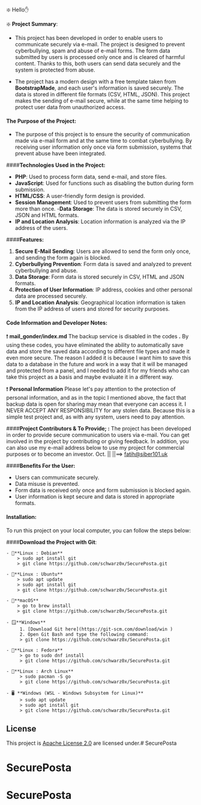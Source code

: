❇️ Hello✋

❇️ **Project Summary**:

* This project has been developed in order to enable users to communicate securely via e-mail. The project is designed to prevent cyberbullying, spam and abuse of e-mail forms. The form data submitted by users is processed only once and is cleared of harmful content. Thanks to this, both users can send data securely and the system is protected from abuse.

* The project has a modern design with a free template taken from **BootstrapMade**, and each user's information is saved securely. The data is stored in different file formats (CSV, HTML, JSON). This project makes the sending of e-mail secure, while at the same time helping to protect user data from unauthorized access.

#### **The Purpose of the Project:**
* The purpose of this project is to ensure the security of communication made via e-mail form and at the same time to combat cyberbullying. By receiving user information only once via form submission, systems that prevent abuse have been integrated.

####**Technologies Used in the Project:**
- **PHP**: Used to process form data, send e-mail, and store files.
- **JavaScript**: Used for functions such as disabling the button during form submission.
- **HTML/CSS**: A user-friendly form design is provided.
- **Session Management**: Used to prevent users from submitting the form more than once.
-**Data Storage**: The data is stored securely in CSV, JSON and HTML formats.
- **IP and Location Analysis**: Location information is analyzed via the IP address of the users.

####**Features:**
1. **Secure E-Mail Sending**: Users are allowed to send the form only once, and sending the form again is blocked.
2. **Cyberbullying Prevention**: Form data is saved and analyzed to prevent cyberbullying and abuse.
3. **Data Storage**: Form data is stored securely in CSV, HTML and JSON formats.
4. **Protection of User Information**: IP address, cookies and other personal data are processed securely.
5. **IP and Location Analysis**: Geographical location information is taken from the IP address of users and stored for security purposes.

#### **Code Information and Developer Notes:**

❗️ **mail_gonder/index.md** The backup service is disabled in the codes **.** By using these codes, you have eliminated the ability to automatically save data and store the saved data according to different file types and made it even more secure. The reason I added it is because I want him to save this data to a database in the future and work in a way that it will be managed and protected from a panel, and I needed to add it for my friends who can take this project as a basis and maybe evaluate it in a different way.

❗️ **Personal Information** Please let's pay attention to the protection of personal information, and as in the topic I mentioned above, the fact that backup data is open for sharing may mean that everyone can access it. I NEVER ACCEPT ANY RESPONSIBILITY for any stolen data. Because this is a simple test project and, as with any system, users need to pay attention. 

####**Project Contributors & To Provide; :**
The project has been developed in order to provide secure communication to users via e-mail. You can get involved in the project by contributing or giving feedback. In addition, you can also use my e-mail address below to use my project for commercial purposes or to become an investor. Oct. 
||
||==> fatih@siber101.uk 


####**Benefits For the User:**
- Users can communicate securely.
- Data misuse is prevented.
- Form data is received only once and form submission is blocked again.
- User information is kept secure and data is stored in appropriate formats.

#### **Installation:**
To run this project on your local computer, you can follow the steps below:

####**Download the Project with Git**:

    - 🐧**Linux : Debian**  
        > sudo apt install git  
        > git clone https://github.com/schwarz0x/SecurePosta.git

    - 🐧**Linux : Ubuntu**  
        > sudo apt update  
        > sudo apt install git  
        > git clone https://github.com/schwarz0x/SecurePosta.git

    - 🍏**macOS**  
        > go to brew install  
        > git clone https://github.com/schwarz0x/SecurePosta.git

    - 🪟**Windows**  
         1. [Download Git here](https://git-scm.com/download/win )  
         2. Open Git Bash and type the following command:  
         > git clone https://github.com/schwarz0x/SecurePosta.git

    - 🐧**Linux : Fedora**  
         > go to sudo dnf install  
         > git clone https://github.com/schwarz0x/SecurePosta.git

    - 🐧**Linux : Arch Linux**  
         > sudo pacman -S go  
         > git clone https://github.com/schwarz0x/SecurePosta.git

    - 🖥️ **Windows (WSL - Windows Subsystem for Linux)**  
         > sudo apt update  
         > sudo apt install git  
         > git clone https://github.com/schwarz0x/SecurePosta.git


## License

This project is [Apache License 2.0](http://www.apache.org/licenses/LICENSE-2.0 ) are licensed under.# SecurePosta
# SecurePosta
# SecurePosta
